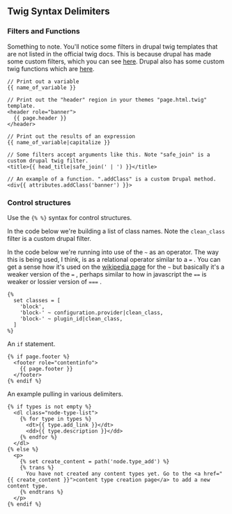 ## Twig Syntax Delimiters

### Filters and Functions

Something to note. You'll notice some filters in drupal twig templates that are not listed in the official twig docs. This is because drupal has made some custom filters, which you can see [here](https://www.drupal.org/docs/8/theming/twig/filters-modifying-variables-in-twig-templates). Drupal also has some custom twig functions which are [here](https://www.drupal.org/docs/8/theming-drupal-8/using-attributes-in-templates).

```
// Print out a variable
{{ name_of_variable }}

// Print out the "header" region in your themes "page.html.twig" template.
<header role="banner">
  {{ page.header }}
</header>

// Print out the results of an expression
{{ name_of_variable|capitalize }}

// Some filters accept arguments like this. Note "safe_join" is a custom drupal twig filter.
<title>{{ head_title|safe_join(' | ') }}</title>

// An example of a function. ".addClass" is a custom Drupal method.
<div{{ attributes.addClass('banner') }}>
```

### Control structures

Use the `{% %}` syntax for control structures.

In the code below we're building a list of class names. Note the `clean_class` filter is a custom drupal filter.

In the code below we're running into use of the `~` as an operator.  The way this is being used, I think, is as a relational operator similar to a `=` . You can get a sense how it's used on the [wikipedia page](https://en.wikipedia.org/wiki/Tilde#As_a_relational_operator) for the `~` but basically it's a weaker version of the `=` , perhaps similar to how in javascript the `==` is weaker or lossier version of `===` .

```
{%
  set classes = [
    'block',
    'block-' ~ configuration.provider|clean_class,
    'block-' ~ plugin_id|clean_class,
  ]
%}
```

An `if` statement.

```
{% if page.footer %}
  <footer role="contentinfo">
    {{ page.footer }}
  </footer>
{% endif %}
```

An example pulling in various delimiters.

```
{% if types is not empty %}
  <dl class="node-type-list">
    {% for type in types %}
      <dt>{{ type.add_link }}</dt>
      <dd>{{ type.description }}</dd>
    {% endfor %}
  </dl>
{% else %}
  <p>
    {% set create_content = path('node.type_add') %}
    {% trans %}
      You have not created any content types yet. Go to the <a href="{{ create_content }}">content type creation page</a> to add a new content type.
    {% endtrans %}
  </p>
{% endif %}
```






